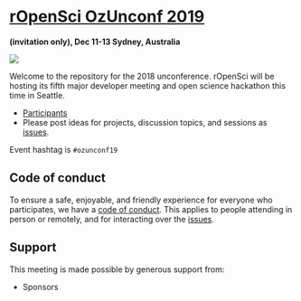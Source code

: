 # [rOpenSci OzUnconf 2019 ](http://ozunconf19.ropensci.org/)
__(invitation only), Dec 11-13 Sydney, Australia__

![](http://ozunconf19.ropensci.org/images/Seattle.svg)

Welcome to the repository for the 2018 unconference.  rOpenSci will be hosting its fifth major developer meeting and open science hackathon this time in Seattle.

* [Participants](http://ozunconf19.ropensci.org/#participants)  
* Please post ideas for projects, discussion topics, and sessions as [issues](https://github.com/ropensci/ozunconf19/issues/).

Event hashtag is `#ozunconf19`

## Code of conduct

To ensure a safe, enjoyable, and friendly experience for everyone who participates, we have a [code of conduct](http://ozunconf19.ropensci.org/coc).  This applies to people attending in person or remotely, and for interacting over the [issues](https://github.com/ropensci/ozunconf19/issues/).

## Support  
This meeting is made possible by generous support from:

- Sponsors


